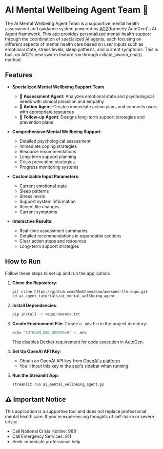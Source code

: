 # AI Mental Wellbeing Agent Team 🧠

The AI Mental Wellbeing Agent Team is a supportive mental health assessment and guidance system powered by [AG2](https://github.com/ag2ai/ag2?tab=readme-ov-file)(formerly AutoGen)'s AI Agent framework. This app provides personalized mental health support through the coordination of specialized AI agents, each focusing on different aspects of mental health care based on user inputs such as emotional state, stress levels, sleep patterns, and current symptoms. This is built on AG2's new swarm feature run through initiate_swarm_chat() method.

## Features

- **Specialized Mental Wellbeing Support Team**
    - 🧠 **Assessment Agent**: Analyzes emotional state and psychological needs with clinical precision and empathy
    - 🎯 **Action Agent**: Creates immediate action plans and connects users with appropriate resources
    - 🔄 **Follow-up Agent**: Designs long-term support strategies and prevention plans

- **Comprehensive Mental Wellbeing Support**:
  - Detailed psychological assessment
  - Immediate coping strategies
  - Resource recommendations
  - Long-term support planning
  - Crisis prevention strategies
  - Progress monitoring systems

- **Customizable Input Parameters**:
  - Current emotional state
  - Sleep patterns
  - Stress levels
  - Support system information
  - Recent life changes
  - Current symptoms

- **Interactive Results**: 
   - Real-time assessment summaries
   - Detailed recommendations in expandable sections
   - Clear action steps and resources
   - Long-term support strategies

## How to Run

Follow these steps to set up and run the application:

1. **Clone the Repository**:
   ```bash
   git clone https://github.com/Shubhamsaboo/awesome-llm-apps.git
   cd ai_agent_tutorials/ai_mental_wellbeing_agent
   ```

2. **Install Dependencies**:
   ```bash
   pip install -r requirements.txt
   ```

3. **Create Environment File**:
   Create a `.env` file in the project directory:
   ```bash
   echo "AUTOGEN_USE_DOCKER=0" > .env
   ```
   This disables Docker requirement for code execution in AutoGen.

4. **Set Up OpenAI API Key**:
   - Obtain an OpenAI API key from [OpenAI's platform](https://platform.openai.com)
   - You'll input this key in the app's sidebar when running

5. **Run the Streamlit App**:
   ```bash
   streamlit run ai_mental_wellbeing_agent.py
   ```


## ⚠️ Important Notice

This application is a supportive tool and does not replace professional mental health care. If you're experiencing thoughts of self-harm or severe crisis:

- Call National Crisis Hotline: 988
- Call Emergency Services: 911
- Seek immediate professional help

